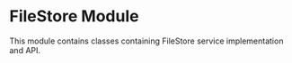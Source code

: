 # FileStore Module

This module contains classes containing FileStore service implementation and API.